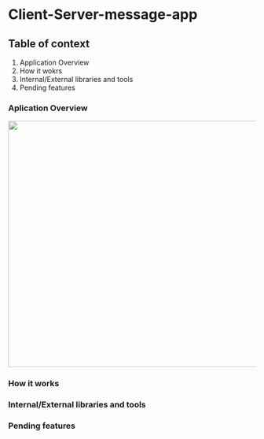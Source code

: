 
# Client-Server-message-app

## Table of context

1. Application Overview
2. How it wokrs
3. Internal/External libraries and tools
4. Pending features

### Aplication Overview

<img src="https://i.ibb.co/njqGcJr/base-window.png))https://i.ibb.co/njqGcJr/base-window.png" width="1000" height="500" />

### How it works

### Internal/External libraries and tools

### Pending features


